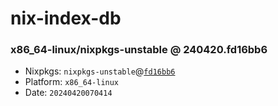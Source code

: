 # nix-index-db
### x86_64-linux/nixpkgs-unstable @ 240420.fd16bb6
- Nixpkgs: `nixpkgs-unstable`@[`fd16bb6`](https://github.com/NixOS/nixpkgs/commit/fd16bb6d3bcca96039b11aa52038fafeb6e4f4be)
- Platform: `x86_64-linux`
- Date: `20240420070414`
